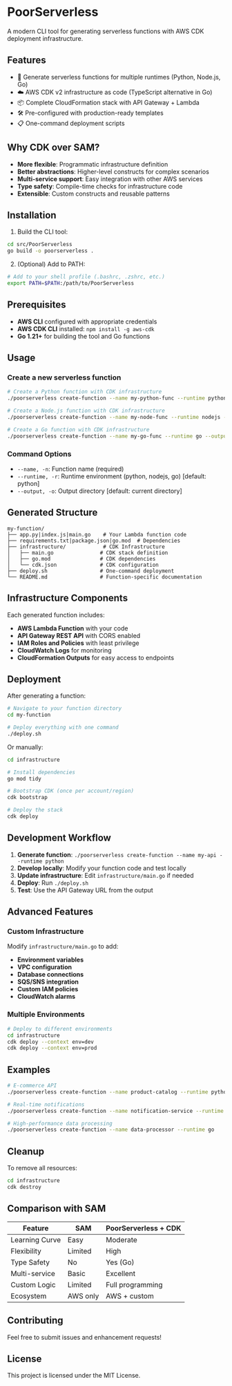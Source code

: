 # PoorServerless

A modern CLI tool for generating serverless functions with AWS CDK deployment infrastructure.

## Features

- 🚀 Generate serverless functions for multiple runtimes (Python, Node.js, Go)
- ☁️ AWS CDK v2 infrastructure as code (TypeScript alternative in Go)
- 📦 Complete CloudFormation stack with API Gateway + Lambda
- 🛠️ Pre-configured with production-ready templates
- 📋 One-command deployment scripts

## Why CDK over SAM?

- **More flexible**: Programmatic infrastructure definition
- **Better abstractions**: Higher-level constructs for complex scenarios
- **Multi-service support**: Easy integration with other AWS services
- **Type safety**: Compile-time checks for infrastructure code
- **Extensible**: Custom constructs and reusable patterns

## Installation

1. Build the CLI tool:
```bash
cd src/PoorServerless
go build -o poorserverless .
```

2. (Optional) Add to PATH:
```bash
# Add to your shell profile (.bashrc, .zshrc, etc.)
export PATH=$PATH:/path/to/PoorServerless
```

## Prerequisites

- **AWS CLI** configured with appropriate credentials
- **AWS CDK CLI** installed: `npm install -g aws-cdk`
- **Go 1.21+** for building the tool and Go functions

## Usage

### Create a new serverless function

```bash
# Create a Python function with CDK infrastructure
./poorserverless create-function --name my-python-func --runtime python --output ./functions

# Create a Node.js function with CDK infrastructure
./poorserverless create-function --name my-node-func --runtime nodejs --output ./functions

# Create a Go function with CDK infrastructure
./poorserverless create-function --name my-go-func --runtime go --output ./functions
```

### Command Options

- `--name, -n`: Function name (required)
- `--runtime, -r`: Runtime environment (python, nodejs, go) [default: python]
- `--output, -o`: Output directory [default: current directory]

## Generated Structure

```
my-function/
├── app.py|index.js|main.go    # Your Lambda function code
├── requirements.txt|package.json|go.mod  # Dependencies
├── infrastructure/            # CDK Infrastructure
│   ├── main.go               # CDK stack definition
│   ├── go.mod                # CDK dependencies
│   └── cdk.json              # CDK configuration
├── deploy.sh                 # One-command deployment
└── README.md                 # Function-specific documentation
```

## Infrastructure Components

Each generated function includes:

- **AWS Lambda Function** with your code
- **API Gateway REST API** with CORS enabled
- **IAM Roles and Policies** with least privilege
- **CloudWatch Logs** for monitoring
- **CloudFormation Outputs** for easy access to endpoints

## Deployment

After generating a function:

```bash
# Navigate to your function directory
cd my-function

# Deploy everything with one command
./deploy.sh
```

Or manually:

```bash
cd infrastructure

# Install dependencies
go mod tidy

# Bootstrap CDK (once per account/region)
cdk bootstrap

# Deploy the stack
cdk deploy
```

## Development Workflow

1. **Generate function**: `./poorserverless create-function --name my-api --runtime python`
2. **Develop locally**: Modify your function code and test locally
3. **Update infrastructure**: Edit `infrastructure/main.go` if needed
4. **Deploy**: Run `./deploy.sh`
5. **Test**: Use the API Gateway URL from the output

## Advanced Features

### Custom Infrastructure

Modify `infrastructure/main.go` to add:

- **Environment variables**
- **VPC configuration**
- **Database connections**
- **SQS/SNS integration**
- **Custom IAM policies**
- **CloudWatch alarms**

### Multiple Environments

```bash
# Deploy to different environments
cd infrastructure
cdk deploy --context env=dev
cdk deploy --context env=prod
```

## Examples

```bash
# E-commerce API
./poorserverless create-function --name product-catalog --runtime python

# Real-time notifications
./poorserverless create-function --name notification-service --runtime nodejs

# High-performance data processing
./poorserverless create-function --name data-processor --runtime go
```

## Cleanup

To remove all resources:

```bash
cd infrastructure
cdk destroy
```

## Comparison with SAM

| Feature | SAM | PoorServerless + CDK |
|---------|-----|---------------------|
| Learning Curve | Easy | Moderate |
| Flexibility | Limited | High |
| Type Safety | No | Yes (Go) |
| Multi-service | Basic | Excellent |
| Custom Logic | Limited | Full programming |
| Ecosystem | AWS only | AWS + custom |

## Contributing

Feel free to submit issues and enhancement requests!

## License

This project is licensed under the MIT License.
